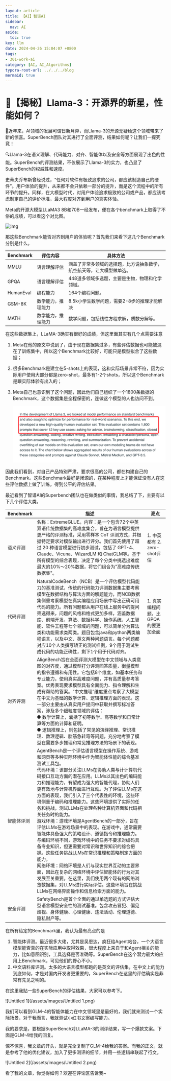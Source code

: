 ```yaml
---
layout: article
title: 【AI】智谱AI
sidebar:
  nav: AI
aside:
  toc: true
key: llm
date: 2024-04-26 15:04:07 +0800
tags:
- 301-work-ai
category: [AI, AI_Algorithms]
typora-root-url: ../../../blog
mermaid: true
---
```


# 🚀【揭秘】Llama-3：开源界的新星，性能如何？

🎉近年来，AI领域的发展可谓日新月异，而Llama-3的开源无疑给这个领域带来了新的惊喜。SuperBench团队对其进行了全面评测，结果如何呢？让我们一探究竟！

🔍Llama-3在语义理解、代码能力、对齐、智能体以及安全等方面展现了出色的性能。SuperBench的评测结果，不仅展示了Llama-3的实力，也凸显了SuperBench的权威性和速度。

史蒂夫乔布斯曾经说过，“任何对软件有极致追求的公司，都应该制造自己的硬件”。用户体验的提升，从来都不会只依赖一部分的提升，而是这个流程中的所有环节的提升。同样，在大模型时代，对用户体验追求极致的公司或产品，都应该考虑制定自己的评价标准，最大程度对齐到用户的真实体验。

Meta的开源大模型LLaMA3 8B和70B一经发布，便在各个benchmark上取得了不俗的成绩，可以看这个对比图。

![img](https://mmbiz.qpic.cn/sz_mmbiz_jpg/GW2Uh1HCGYIX1Hicibv1K0OJKK0ltZs9oQocMecfzZSb1wVCpwxWbAqdHrwcWp2icZEtLhjzkaB21B7CNqiczCKWOA/640?wx_fmt=jpeg&from=appmsg&wxfrom=13)

那这些Benchmark能否对齐到用户的体验呢？首先我们来看下这几个Benchmark分别是什么。

| Benchmark | 评估内容           | 具体方法                                                     |
| --------- | ------------------ | ------------------------------------------------------------ |
| MMLU      | 语言理解评估       | 涵盖了非常多领域的选择题，比方说抽象数学，航空航天等，让大模型做单选。 |
| GPQA      | 语言理解评估       | 448道多领域多选题，主要是生物，物理和化学领域。              |
| HumanEval | 编程能力           | 164个编程问题。                                              |
| GSM-8K    | 数学能力，推理能力 | 8.5k小学生数学问题，需要2-8步的推理才能解决                  |
| MATH      | 数学能力，推理能力 | 数学问题，包括线性方程求解，质数分解等。                     |

在这些数据集上，LLaMA-3确实有很好的成绩，但这里面其实有几个点需要注意

1. Meta在他的原文中说到了，由于现在数据集过多，有些评估数据也可能被混在了训练集中，所以这个Benchmark比较好，可能只是模型拟合了这些数据；
2. 很多Benchmark是建立在5-shots上的表现，这和实际场景非常不符，因为实际用户使用大部分都是zero-shot，最多有1-2个shots，所以这个Benchmark是跟实际体验有出入的；
3. Meta自己也意识到了这个问题，因此他们自己组织了一个1800条数据的Benchmark，这个数据集是全程保密的，连做这个模型的人也访问不到。
   
    ![image-20240426144241866](/assets/images/image-20240426144241866.png)
    

因此我们看到，对自己产品特别严肃，要求很高的公司，都在构建自己的Benchmark。这些Benchmark最好是闭源的，在某种程度上才能保证没有人在这些评估数据上做了训练，得到公平的评估结果。

最近看到了智谱AI的Superbench团队也在做类似的事情，我总结了下，主要有以下几个评估大类。

| Benchmark  | 描述                                                         | 亮点                                |
| ---------- | ------------------------------------------------------------ | ----------------------------------- |
| 语义评测   | 名称：ExtremeGLUE。内容：是一个包含72个中英双语传统数据集的高难度集合，旨在为语言模型提供更严格的评测标准，采用零样本 CoT 评测方式，并根据特定要求对模型输出进行评分。我们首先使用了超过 20 种语言模型进行初步测试，包括了 GPT-4、Claude、Vicuna、WizardLM 和 ChatGLM等。基于所有模型的综合表现，决定了每个分类中挑选出难度最大的10%～20%数据，将它们组合为"高难度传统数据集"。 | 1. 中英都有 2. zero-shot评估        |
| 代码评测   | NaturalCodeBench（NCB）是一个评估模型代码能力的基准测试，传统的代码能力评测数据集主要考察模型在数据结构与算法方面的解题能力，而NCB数据集侧重考察模型在真实编程应用场景中写出正确可用代码的能力。所有问题都从用户在线上服务中的提问筛选得来，问题的风格和格式更加多样，涵盖数据库、前端开发、算法、数据科学、操作系统、人工智能、软件工程等七个领域的问题，可以简单分为算法类和功能需求类两类。题目包含java和python两类编程语言，以及中文、英文两种问题语言。每个问题都对应10个人类撰写矫正的测试样例，9个用于测试生成代码的功能正确性，剩下1个用于代码对齐。 | 1. 真实编程问题，比GPQA的要更加全面 |
| 对齐评测   | AlignBench旨在全面评测大模型在中文领域与人类意图的对齐度，通过模型打分评测回答质量，衡量模型的指令遵循和有用性。它包括8个维度，如基本任务和专业能力，使用真实高难度问题，并有高质量参考答案。优秀表现要求模型具有全面能力、指令理解和生成有帮助的答案。“中文推理”维度重点考察了大模型在中文为基础的数学计算、逻辑推理方面的表现。这一部分主要由从真实用户提问中获取并撰写标准答案，涉及多个细粒度领域的评估：<br> ●  数学计算上，囊括了初等数学、高等数学和日常计算等方面的计算和证明。 <br> ●  逻辑推理上，则包括了常见的演绎推理、常识推理、数理逻辑、脑筋急转弯等问题，充分地考察了模型在需要多步推理和常见推理方法的场景下的表现。 |                                     |
| 智能体评测 | AgentBench是一个评估语言模型在操作系统、游戏和网页等多种实际环境中作为智能体性能的综合基准测试工具包。<br> 代码环境：该部分关注LLMs在协助人类与计计算机代码接口互动方面的潜在应用。LLMs以其出色的编码能力和推理能力，有望成为强大的智能代理，协助人们更有效地与计算机界面进行互动。为了评估LLMs在这方面的表现，我们引入了三个代表性的环境，这些环境侧重于编码和推理能力。这些环境提供了实际的任务和挑战，测试LLMs在处理各种计算机界面和代码相关任务时的能力。<br> 游戏环境：游戏环境是AgentBench的一部分，旨在评估LLMs在游戏场景中的表现。在游戏中，通常需要智能体具备强大的策略设计、遵循指令和推理能力。与编码环境不同，游戏环境中的任务不要求对编码具备专业知识，但更需要对常识和世界知识的综合把握。这些任务挑战LLMs在常识推理和策略制定方面的能力。<br>网络环境：网络环境是人们与现实世界互动的主要界面，因此在复杂的网络环境中评估智能体的行为对其发展至关重要。在这里，我们使用两个现有的网络浏览数据集，对LLMs进行实际评估。这些环境旨在挑战LLMs在网络界面操作和信息检索方面的能力。 |                                     |
| 安全评测   | SafetyBench是首个全面的通过单选题的方式评估大型语言模型安全性的测试基准。包含攻击冒犯、偏见歧视、身体健康、心理健康、违法活动、伦理道德、隐私财产等。 |                                     |

在所有给定的Benchmark里，我认为最有亮点的是

1. 智能体评测。最近很多大佬，尤其是吴恩达，疯狂给Agent站台，一个大语言模型能否真的在实际应用中取得效果，很大程度上来自于和Agent相关的能力，比如意图识别，工具选择是否准确等。SuperBench在这个潜力最大的应用上Benchmark，可见他们的野心不小。
2. 中文语料库评测。太多的大语言模型都跑的是英文的评估集，在中文上的能力到底如何，才是对国内开发者更重要的，SuperBench在这里的评估确实是非常有先见之明的。

在这里我贴一些SuperBench的评估结果，大家可以参考下。

![Untitled 1](/assets/images/Untitled 1.png)

我们可以看到GLM-4的智能体能力在中文领域里是最好的，我们就来测试一个实际场景，对于我而言，我就测试小红书文案编写能力。

我的要求是，要根据SuperBench对LLaMA-3的测评结果，写一个爆款文案。下面是GLM-4给我的回复。

惊不惊喜，我文章的开头，就是完全复制了GLM-4给我的答案。而我的正文，就是参考了他的优化建议，加入了更多测评的细节，并用一些逻辑串联起了行文。

![Untitled 2](/assets/images/Untitled 2.png)

看了我的文章，你觉得如何？欢迎在评论区告诉我~